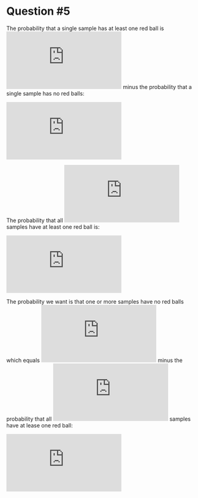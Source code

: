 # Question #5

The probability that a single sample has at least one red ball is ![1][1] minus
the probability that a single sample has no red balls:

![step 1](http://latex.codecogs.com/gif.latex?1-%281-%5Cmu%29%5EN%20%3D%201-0.45%5E%7B10%7D%3D0.9996595)

The probability that all ![1000][1000] samples have at least one red ball is:

![step 2](http://latex.codecogs.com/gif.latex?%281%20-%20%281-%5Cmu%29%5EN%29%5E%7B1000%7D%3D%281-0.45%5E%7B10%7D%29%5E%7B1000%7D%3D0.9996595%5E%7B1000%7D%3D0.711)

The probability we want is that one or more samples have no red balls which
equals ![1][1] minus the probability that all ![1000][1000] samples have at
lease one red ball:

![step 3](http://latex.codecogs.com/gif.latex?1-0.711%3D0.289)

[1]: http://latex.codecogs.com/gif.latex?1
[1000]: http://latex.codecogs.com/gif.latex?1000
